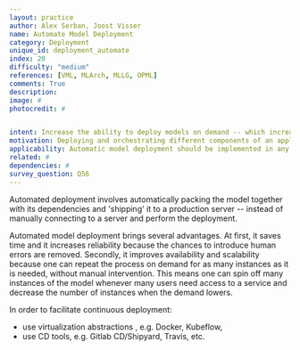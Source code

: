 ```yaml
---
layout: practice
author: Alex Serban, Joost Visser
name: Automate Model Deployment
category: Deployment
unique_id: deployment_automate
index: 20
difficulty: "medium"
references: [VML, MLArch, MLLG, OPML]
comments: True
description:
image: #
photocredit: #


intent: Increase the ability to deploy models on demand -- which increases availability and scalability. #
motivation: Deploying and orchestrating different components of an application can be a tedious task. Instead of manually packaging and delivering models and in order to avoid manual interventions or errors, one can automate this task. #
applicability: Automatic model deployment should be implemented in any production-level ML application.
related: #
dependencies: #
survey_question: Q56
---
```


Automated deployment involves automatically packing the model together with its dependencies and 'shipping' it to a production server -- instead of manually connecting to a server and perform the deployment.

Automated model deployment brings several advantages. At first, it saves time and it increases reliability because the chances to introduce human errors are removed.
Secondly, it improves availability and scalability because one can repeat the process on demand for as many instances as it is needed, without manual intervention.
This means one can spin off many instances of the model whenever many users need access to a service and decrease the number of instances when the demand lowers.


In order to facilitate continuous deployment:
- use virtualization abstractions , e.g. Docker, Kubeflow,
- use CD tools, e.g. Gitlab CD/Shipyard, Travis, etc.
